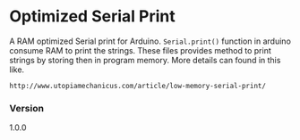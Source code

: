 # Optimized Serial Print

A RAM optimized Serial print for Arduino. `Serial.print()` function in arduino consume
RAM to print the strings. These files provides method to print strings by storing 
then in program memory. More details can found in this like.

    http://www.utopiamechanicus.com/article/low-memory-serial-print/

### Version
1.0.0
